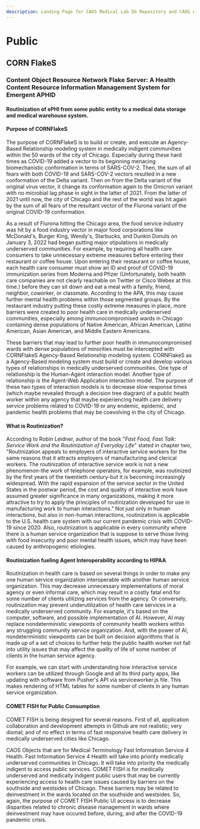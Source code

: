 ```yaml
---
description: Landing Page for CAOS Medical Lab Db Repository and CAOS API
---
```


# Public

## CORN FlakeS

### Content Object Resource Network Flake Server:  A Health Content Resource Information Management System for Emergent APHID

#### Routinization of ePHI from some public entity to a medical data storage and medical warehouse system.

#### Purpose of CORNFlakeS

&#x20;   The purpose of CORNFlakeS is to build or create, and execute an Agency-Based Relationship modeling system in medically indigent communities within the 50 wards of the city of Chicago.  Especially during these hard times as COVID-19 added a vector to its beginning menacing biomechanistic conformation in terms of SARS-COV-2.  Then, the sum of all fears with both COVID-19 and SARS-COV-2 vectors resulted in a new conformation of the Delta variant.  Then on from the Delta variant of the original virus vector, it change its conformation again to the Omicron variant with no microbial lag phase in sight in the latter of 2021.  From the latter of 2021 until now, the city of Chicago and the rest of the world was hit again by the sum of all fears of the resultant vector of the Flurona variant of the original COVID-19 conformation. &#x20;

As a result of Flurona hitting the Chicago area, the food service industry was hit by a food industry vector in major food corporations like McDonald's, Burger King, Wendy's, Starbucks, and Dunkin Donuts on January 3, 2022 had began putting major stipulations in medically underserved communities.  For example, by requiring all health care consumers to take unnecessary extreme measures before entering their restaurant or coffee house.  Upon entering their restaurant or coffee house, each health care consumer must show an ID and proof of COVID-19 immunization series from Moderna and Pfizer (Unfortunately, both health care companies are not clearly reachable on Twitter or Cisco Webex at this time.) before they can sit down and eat a meal with a family, friend, neighbor, coworker, or classmate.  According to the APA, this may cause further mental health problems within those segmented groups.  By the restaurant industry putting these costly extreme measures in place, more barriers were created to poor health care in medically underserved communities, especially among immunocompromised wards in Chicago containing dense populations of Native American, African American, Latino American, Asian American, and Middle Eastern Americans. &#x20;

These barriers that may lead to further poor health in immunocompromised wards with dense populations of minorities must be intercepted with CORNFlakeS Agency-Based Relationship modeling system.  CORNFlakeS as a Agency-Based modeling system must build or create and develop various types of relationships in medically underserved communities.  One type of relationship is the Human-Agent interaction model.  Another type of relationship is the Agent-Web Application interaction model.  The purpose of these two types of interaction models is to decrease slow response times (which maybe revealed through a decision tree diagram) of a public health worker within any agency that maybe experiencing health care delivery service problems related to COVID-19 or any endemic, epidemic, and pandemic health problems that may be coevolving in the city of Chicago. &#x20;

#### What is Routinization?

&#x20;   According to Robin Leidner, author of the book "_Fast Food, Fast Talk:  Service Work and the Routinization of Everyday Life_" stated in chapter two, "Routinization appeals to employers of interactive service workers for the same reasons that it attracts employers of manufacturing and clerical workers.  The routinization of interactive service work is not a new phenomenon-the work of telephone operators, for example, was routinized by the first years of the twentieth century-but it is becoming increasingly widespread.  With the rapid expansion of the service sector in the United States in the postwar period, the cost and quality of interactive work have assumed greater significance in many organizations, making it more attractive to try to apply the principles of routinization developed for use in manufacturing work to human interactions."  Not just only in human interactions, but also in non-human interactions, routinization is applicable to the U.S. health care system with our current pandemic crisis with COVID-19 since 2020.  Also, routinization is applicable in every community where there is a human service organization that is suppose to serve those living with food insecurity and poor mental health issues, which may have been caused by anthropogenic etiologies.&#x20;

#### Routinization fueling Agent Interoperability according to HIPAA

Routinization in health care is based on several things in order to make any one human service organization interoperable with another human service organization.  This may decrease unnecessary implementations of moral agency or even informal care, which may result in a costly fatal end for some number of clients utilizing services from the agency.  Or conversely, routinization may prevent underutilization of health care services in a medically underserved community.  For example, it's based on the computer, software, and possible implementation of AI.  However, AI may replace nondeterministic viewpoints of community health workers within any struggling community service organization.  And, with the power of AI, nondeterministic viewpoints can be built on decision algorithms that is made up of a set of choices to further help the public health worker not fall into utility issues that may affect the quality of life of some number of clients in the human service agency. &#x20;

For example, we can start with understanding how interactive service workers can be utilized through Google and all its third party apps, like updating with software from Pusher's API via serviceworker.js file.  This makes rendering of HTML tables for some number of clients in any human service organization. &#x20;

#### &#x20;COMET FISH for Public Consumption

COMET FISH is being designed for several reasons.  First of all, application collaboration and development attempts in Github are not realistic;  very dismal;  and of no effect in terms of fast responsive health care delivery in medically underserved cities like Chicago.

CAOS Objects that are for Medical Terminology Fast Information Service 4 Health.  Fast Information Service 4 Health will take into priority medically underserved communities in Chicago.  It will take into priority the medically indigent to access public services.  COMET FISH is for medically underserved and medically indigent public users that may be currently experiencing access to health care issues caused by barriers on the southside and westsides of Chicago.  These barriers may be related to deinvestment in the wards located on the southside and westsides.  So, again, the purpose of COMET FISH Public UI access is to decrease disparities related to chronic disease management in wards where deinvestment may have occured before, during, and after the COVID-19 pandemic crisis.
